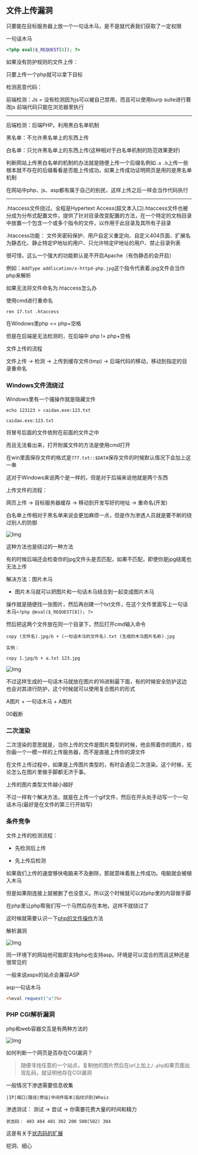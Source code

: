 ## 文件上传漏洞

只要能在目标服务器上放一个一句话木马，是不是就代表我们获取了一定权限

一句话木马

```PHP
<?php eval($_REQUEST[8]); ?>
```

如果没有防护规则的文件上传：

只要上传一个php就可以拿下目标

检测恶意代码：

前端检测：Js = 没有检测因为js可以被自己禁用，而且可以使用burp suite进行篡改js
前端代码只能在浏览器里执行

---

后端检测：后端PHP。利用黑白名单机制

黑名单：不允许黑名单上的东西上传

白名单：只允许黑名单上的东西上传(这种相对于白名单机制的防范效果更好)

判断网站上传黑白名单的机制的办法就是随便上传一个后缀名例如`.a` `.b`上传一些根本就不存在的后缀看看是否能上传成功。如果上传成功证明网页是用的是黑名单机制

在网站中php、js、asp都有属于自己的别民，这样上传之后一样会当作代码执行

---

.htaccess文件绕过。全程是Hypertext Access(超文本入口).htaccess文件也被分成为分布式配置文件，提供了针对目录改变配置的方法，在一个特定的文档目录中放置一个包含一个或多个指令的文件，以作用于此目录及其所有子目录

.htaccess功能：
文件夹密码保护、用户自定义重定向、自定义404页面、扩展名为静态化、静止特定IP地址的用户、只允许特定IP地址的用户、禁止目录列表

很可惜，这么一个强大的功能默认是不开启Apache（有伪静态的会开启）

例如：`AddType addlication/x-httpd-php.jpg`这个指令代表着.jpg文件会当作php来解析

如果无法将文件命名为.htaccess怎么办

使用cmd进行重命名

```CMD
ren 17.txt .htaccess
```

在Windows里php == php+空格

但是在后端是无法检测的，在后端中 php != php+空格

文件上传的流程

文件上传 -> 检测 -> 上传到缓存文件(tmp) -> 后端代码的移动，移动到指定的目录重命名

### Windows文件流绕过

Windows里有一个骚操作就是隐藏文件

```
echo 123123 > caidao.exe:123.txt

caidao.exe:123.txt
```

将冒号后面的文件依附在前面的文件之中

而且无法看出来，打开附属文件的方法是使用cmd打开

在win里面保存文件的格式是`777.txt::$DATA`保存文件的时候默认情况下会加上这一串

这对于Windows来说两个是一样的，但是对于后端来说他就是两个东西

上传文件的流程：

网页上传 -> 目标服务器缓存 -> 移动到开发写好的地址 -> 重命名(开发)

白名单上传相对于黑名单来说会更加麻烦一点，但是作为渗透人员就是要不断的绕过别人的防御

![Img](https://joker-1317382260.cos.ap-guangzhou.myqcloud.com/202304212349857.webp)

这种方法也是绕过的一种方法

有的时候后端还会检查你的jpg文件头是否匹配，如果不匹配，即使你是jpg结尾也无法上传

解决方法：图片木马

* 图片木马就可以把图片和一句话木马结合到一起变成图片木马

操作就是随便找一张图片，然后再创建一个txt文件，在这个文件里面写上一句话木马`<?php @eval($_REQUEST[8]); ?>`

然后把这两个文件放在同一个目录下，然后打开cmd输入命令

```
copy (文件名).jpg/b + (一句话木马的文件名).txt (生成的木马图片名称).jpg

实例：

copy 1.jpg/b + a.txt 123.jpg
```

![Img](https://joker-1317382260.cos.ap-guangzhou.myqcloud.com/202304220004269.webp)

不过这样生成的一句话木马就放在图片的16进制最下面，有的时候安全防护这边也会对其进行防护，这个时候就可以使用复合图片的形式

A图片 + 一句话木马 + A图片 

00截断

### 二次渲染

二次渲染的意思就是，当你上传的文件是图片类型的时候，他会照着你的图片，给你画一个一模一样的上传服务器，而不是直接上传你的源文件

在文件上传过程中，如果是上传图片类型的，有时会遇见二次渲染。这个时候，无论怎么在图片里做手脚都无济于事。

上传的图片类型文件越小越好


不过一样有个解决方法，就是在上传一个gif文件，然后在开头处手动写一个一句话木马(最好是在文件的第三行开始写)

### 条件竞争

文件上传的检测流程：

* 先检测后上传


* 先上传后检测

如果我们上传的速度够快电脑来不及删除，那就意味着我上传成功。电脑就会被植入木马

但是如果刚连接上就被删了也没意义。所以这个时候就可以对php里的内容做手脚

在php里让php帮我们写一个马然后存在本地，这样不就绕过了

这时候就需要认识一下[php的文件操作](https://www.w3school.com.cn/php/php_file_create.asp)方法

解析漏洞

![Img](https://joker-1317382260.cos.ap-guangzhou.myqcloud.com/202304230930103.webp)

同一环境下的网站他可能即支持php也支持asp。环境是可以混合的而且这种还是很常见的

一般来说aspx的站点会兼容ASP

asp一句话木马

```ASP
<%eval request("a")%>
```

### PHP CGI解析漏洞

php和web容器交互是有两种方法的

![Img](https://joker-1317382260.cos.ap-guangzhou.myqcloud.com/202304231916418.webp)

如何判断一个网页是否存在CGI漏洞？

> 随便寻找任意的一个站点，复制他的图片然后在url上加上`/.php`如果页面出现乱码，就证明他存在CGI漏洞 

一般情况下渗透需要信息收集

`|IP|端口|路径|旁站|中间件版本|指纹识别|Whois`

渗透测试： 测试 -> 尝试 -> 你需要花费大量的时间和精力

`状态码： 403 404 401 302 200 500(502) 304`

这是有关于[状态码的扩展](https://www.runoob.com/http/http-status-codes.html)

挖洞、细心